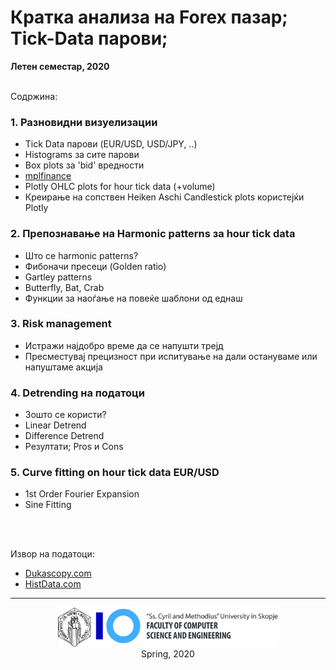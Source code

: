 # Кратка анализа на Forex пазар; Tick-Data парови;
**Летен семестар, 2020** <br> <br>

Содржина: 
### 1. Разновидни визуелизации 
 - Tick Data парови (EUR/USD, USD/JPY, ..)
 - Histograms за сите парови  
 - Box plots за 'bid' вредности 
 - [mplfinance](https://github.com/matplotlib/mplfinance)
 - Plotly OHLC plots for hour tick data (+volume)
 - Креирање на сопствен Heiken Aschi Candlestick plots користејќи Plotly
### 2. Препознавање на Harmonic patterns за hour tick data
 - Што се harmonic patterns? 
 - Фибоначи пресеци (Golden ratio) 
 - Gartley patterns 
 - Butterfly, Bat, Crab
 - Функции за наоѓање на повеќе шаблони од еднаш
 ### 3. Risk management 
 - Истражи најдобро време да се напушти трејд 
 - Пресместувај прецизност при испитување на дали остануваме или напуштаме акција
### 4. Detrending на податоци
 - Зошто се користи?
 - Linear Detrend 
 - Difference Detrend 
 - Резултати; Pros и Cons 
### 5. Curve fitting on hour tick data EUR/USD
 - 1st Order Fourier Expansion
 - Sine Fitting 

<br>
<br>

Извор на податоци: 
- [Dukascopy.com](https://www.dukascopy.com/swiss/english/home/)
- [HistData.com](https://www.histdata.com/download-free-forex-historical-data/?/ascii/tick-data-quotes/EURUSD)

<hr>
<p align="center">
<img src="https://raw.githubusercontent.com/zelenelez/images/master/finki.jpg" width=70%;></img> <br>
Spring, 2020
</p>

